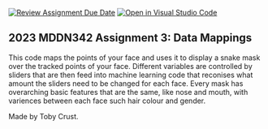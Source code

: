 [![Review Assignment Due Date](https://classroom.github.com/assets/deadline-readme-button-24ddc0f5d75046c5622901739e7c5dd533143b0c8e959d652212380cedb1ea36.svg)](https://classroom.github.com/a/wBh5q70M)
[![Open in Visual Studio Code](https://classroom.github.com/assets/open-in-vscode-718a45dd9cf7e7f842a935f5ebbe5719a5e09af4491e668f4dbf3b35d5cca122.svg)](https://classroom.github.com/online_ide?assignment_repo_id=11104545&assignment_repo_type=AssignmentRepo)
## 2023 MDDN342 Assignment 3: Data Mappings

This code maps the points of your face and uses it to display a snake mask over the tracked points of your face. Different variables are controlled by sliders that are then feed into machine learning code that reconises what amount the sliders need to be changed for each face. Every mask has overarching basic features that are the same, like nose and mouth, with variences between each face such hair colour and gender. 

Made by Toby Crust. 